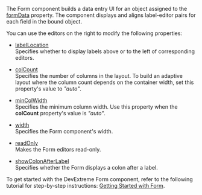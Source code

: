 The Form component builds a data entry UI for an object assigned to the [formData](/Documentation/ApiReference/UI_Components/dxForm/Configuration/#formData) property. The component displays and aligns label-editor pairs for each field in the bound object.

You can use the editors on the right to modify the following properties:     
- [labelLocation](/Documentation/ApiReference/UI_Components/dxForm/Configuration/#labelLocation)    
Specifies whether to display labels above or to the left of corresponding editors.

- [colCount](/Documentation/ApiReference/UI_Components/dxForm/Configuration/#colCount)  
Specifies the number of columns in the layout. To build an adaptive layout where the column count depends on the container width, set this property's value to *"auto"*.

- [minColWidth](/Documentation/ApiReference/UI_Components/dxForm/Configuration/#minColWidth)    
Specifies the minimum column width. Use this property when the **colCount** property's value is *"auto"*.

- [width](/Documentation/ApiReference/UI_Components/dxForm/Configuration/#width)    
Specifies the Form component's width.

- [readOnly](/Documentation/ApiReference/UI_Components/dxForm/Configuration/#readOnly)  
Makes the Form editors read-only.

- [showColonAfterLabel](/Documentation/ApiReference/UI_Components/dxForm/Configuration/#showColonAfterLabel)    
Specifies whether the Form displays a colon after a label. 

To get started with the DevExtreme Form component, refer to the following tutorial for step-by-step instructions: [Getting Started with Form](/Documentation/Guide/UI_Components/Form/Getting_Started_with_Form/).
